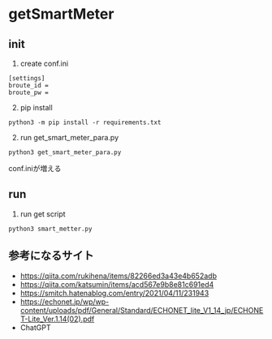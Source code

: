 # getSmartMeter

## init
1. create conf.ini
```
[settings]
broute_id = 
broute_pw = 
```

2. pip install
```
python3 -m pip install -r requirements.txt
```

2. run get_smart_meter_para.py
```
python3 get_smart_meter_para.py
```
conf.iniが増える

## run
1. run get script
```
python3 smart_metter.py
```

## 参考になるサイト
- https://qiita.com/rukihena/items/82266ed3a43e4b652adb
- https://qiita.com/katsumin/items/acd567e9b8e81c691ed4
- https://smitch.hatenablog.com/entry/2021/04/11/231943
- https://echonet.jp/wp/wp-content/uploads/pdf/General/Standard/ECHONET_lite_V1_14_jp/ECHONET-Lite_Ver.1.14(02).pdf
- ChatGPT